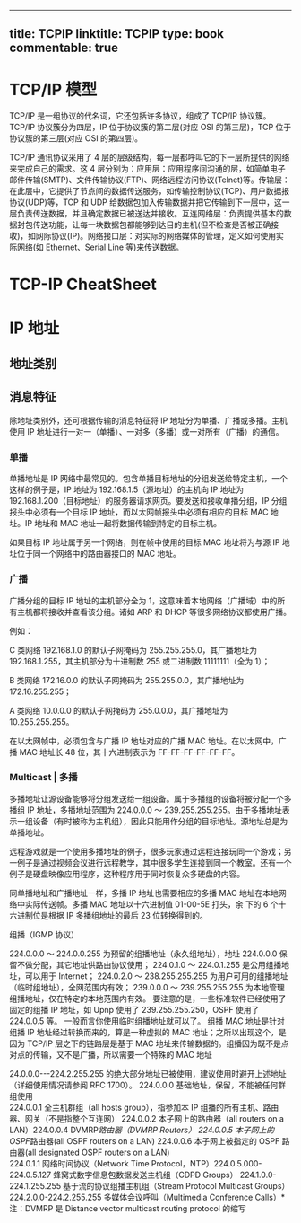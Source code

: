 
---
title: TCPIP
linktitle: TCPIP
type: book
commentable: true
---

# TCP/IP 模型

TCP/IP 是一组协议的代名词，它还包括许多协议，组成了 TCP/IP 协议簇。TCP/IP 协议簇分为四层，IP 位于协议簇的第二层(对应 OSI 的第三层)，TCP 位于协议簇的第三层(对应 OSI 的第四层)。

TCP/IP 通讯协议采用了 4 层的层级结构，每一层都呼叫它的下一层所提供的网络来完成自己的需求。这 4 层分别为：应用层：应用程序间沟通的层，如简单电子邮件传输(SMTP)、文件传输协议(FTP)、网络远程访问协议(Telnet)等。传输层：在此层中，它提供了节点间的数据传送服务，如传输控制协议(TCP)、用户数据报协议(UDP)等，TCP 和 UDP 给数据包加入传输数据并把它传输到下一层中，这一层负责传送数据，并且确定数据已被送达并接收。互连网络层：负责提供基本的数据封包传送功能，让每一块数据包都能够到达目的主机(但不检查是否被正确接收)，如网际协议(IP)。网络接口层：对实际的网络媒体的管理，定义如何使用实际网络(如 Ethernet、Serial Line 等)来传送数据。

# TCP-IP CheatSheet

# IP 地址

## 地址类别

## 消息特征

除地址类别外，还可根据传输的消息特征将 IP 地址分为单播、广播或多播。主机使用 IP 地址进行一对一（单播）、一对多（多播）或一对所有（广播）的通信。

### 单播

单播地址是 IP 网络中最常见的。包含单播目标地址的分组发送给特定主机，一个这样的例子是，IP 地址为 192.168.1.5（源地址）的主机向 IP 地址为 192.168.1.200（目标地址）的服务器请求网页。要发送和接收单播分组，IP 分组报头中必须有一个目标 IP 地址，而以太网帧报头中必须有相应的目标 MAC 地址。IP 地址和 MAC 地址一起将数据传输到特定的目标主机。

如果目标 IP 地址属于另一个网络，则在帧中使用的目标 MAC 地址将为与源 IP 地址位于同一个网络中的路由器接口的 MAC 地址。

### 广播

广播分组的目标 IP 地址的主机部分全为 1，这意味着本地网络（广播域）中的所有主机都将接收并查看该分组。诸如 ARP 和 DHCP 等很多网络协议都使用广播。

例如：

C 类网络 192.168.1.0 的默认子网掩码为 255.255.255.0，其广播地址为 192.168.1.255，其主机部分为十进制数 255 或二进制数 11111111（全为 1）；

B 类网络 172.16.0.0 的默认子网掩码为 255.255.0.0，其广播地址为 172.16.255.255；

A 类网络 10.0.0.0 的默认子网掩码为 255.0.0.0，其广播地址为 10.255.255.255。

在以太网帧中，必须包含与广播 IP 地址对应的广播 MAC 地址。在以太网中，广播 MAC 地址长 48 位，其十六进制表示为 FF-FF-FF-FF-FF-FF。

### Multicast | 多播

多播地址让源设备能够将分组发送给一组设备。属于多播组的设备将被分配一个多播组 IP 地址，多播地址范围为 224.0.0.0 ～ 239.255.255.255。由于多播地址表示一组设备（有时被称为主机组），因此只能用作分组的目标地址。源地址总是为单播地址。

远程游戏就是一个使用多播地址的例子，很多玩家通过远程连接玩同一个游戏；另一例子是通过视频会议进行远程教学，其中很多学生连接到同一个教室。还有一个例子是硬盘映像应用程序，这种程序用于同时恢复众多硬盘的内容。

同单播地址和广播地址一样，多播 IP 地址也需要相应的多播 MAC 地址在本地网络中实际传送帧。多播 MAC 地址以十六进制值 01-00-5E 打头，余 下的 6 个十六进制位是根据 IP 多播组地址的最后 23 位转换得到的。

组播（IGMP 协议）

224.0.0.0 ～ 224.0.0.255 为预留的组播地址（永久组地址），地址 224.0.0.0 保留不做分配，其它地址供路由协议使用；
224.0.1.0 ～ 224.0.1.255 是公用组播地址，可以用于 Internet；
224.0.2.0 ～ 238.255.255.255 为用户可用的组播地址（临时组地址），全网范围内有效；
239.0.0.0 ～ 239.255.255.255 为本地管理组播地址，仅在特定的本地范围内有效。
要注意的是，一些标准软件已经使用了固定的组播 IP 地址，如 Upnp 使用了 239.255.255.250，OSPF 使用了 224.0.0.5 等。
一般而言你使用临时组播地址就可以了。
组播 MAC 地址是针对组播 IP 地址经过转换而来的，算是一种虚拟的 MAC 地址；之所以出现这个，是因为 TCP/IP 层之下的链路层是基于 MAC 地址来传输数据的。组播因为既不是点对点的传输，又不是广播，所以需要一个特殊的 MAC 地址

24.0.0.0---224.2.255.255 的绝大部分地址已被使用，建议使用时避开上述地址（详细使用情况请参阅 RFC 1700）。
224.0.0.0 基础地址，保留，不能被任何群组使用  
224.0.0.1 全主机群组（all hosts group），指参加本 IP 组播的所有主机、路由器、网关（不是指整个互连网）
224.0.0.2 本子网上的路由器（all routers on a LAN）224.0.0.4 DVMRP*路由器（DVMRP Routers）
224.0.0.5 本子网上的 OSPF*路由器(all OSPF routers on a LAN) 224.0.0.6 本子网上被指定的 OSPF 路由器(all designated OSPF routers on a LAN)  
224.0.1.1 网络时间协议（Network Time Protocol，NTP）224.0.5.000-224.0.5.127 蜂窝式数字信息包数据发送主机组（CDPD Groups）
224.1.0.0-224.1.255.255 基于流的协议组播主机组（Stream Protocol Multicast Groups）
224.2.0.0-224.2.255.255 多媒体会议呼叫（Multimedia Conference Calls）\*注：DVMRP 是 Distance vector multicast routing protocol 的缩写

    